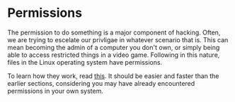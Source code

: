 # Permissions

The permission to do something is a major component of hacking. Often, we are trying to escelate
our privligae in whatever scenario that is. This can mean becoming the admin of a computer you don't own, 
or simply being able to access restricted things in a video game. Following in this nature, files
in the Linux operating system have permissions.

To learn how they work, read [this](https://linuxcommand.org/lc3_lts0090.php). It should be easier 
and faster than the earlier sections, considering you may have already encountered permissions in
your own system. 